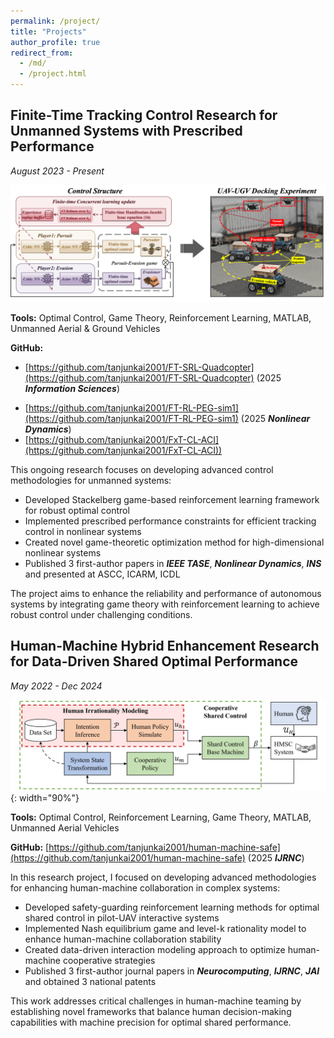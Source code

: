 ```yaml
---
permalink: /project/
title: "Projects"
author_profile: true
redirect_from: 
  - /md/
  - /project.html
---
```


<!-- # Projects -->

## Finite-Time Tracking Control Research for Unmanned Systems with Prescribed Performance

*August 2023 - Present*

![Unmanned Systems Control](/images/unmanned_systems_control.png)

**Tools:** Optimal Control, Game Theory, Reinforcement Learning, MATLAB, Unmanned Aerial & Ground Vehicles

**GitHub:**
* [https://github.com/tanjunkai2001/FT-SRL-Quadcopter](https://github.com/tanjunkai2001/FT-SRL-Quadcopter) (2025 ***Information Sciences***)
<!-- ![Unmanned Systems Control](/images/unmanned_systems_control2.png) -->
* [https://github.com/tanjunkai2001/FT-RL-PEG-sim1](https://github.com/tanjunkai2001/FT-RL-PEG-sim1) (2025 ***Nonlinear Dynamics***)
* [https://github.com/tanjunkai2001/FxT-CL-ACI](https://github.com/tanjunkai2001/FxT-CL-ACI))

This ongoing research focuses on developing advanced control methodologies for unmanned systems:

* Developed Stackelberg game-based reinforcement learning framework for robust optimal control
* Implemented prescribed performance constraints for efficient tracking control in nonlinear systems
* Created novel game-theoretic optimization method for high-dimensional nonlinear systems
* Published 3 first-author papers in ***IEEE TASE***, ***Nonlinear Dynamics***, ***INS*** and presented at ASCC, ICARM, ICDL

The project aims to enhance the reliability and performance of autonomous systems by integrating game theory with reinforcement learning to achieve robust control under challenging conditions.


## Human-Machine Hybrid Enhancement Research for Data-Driven Shared Optimal Performance

*May 2022 - Dec 2024*

![Human-UAV Interaction System](/images/human_uav_interaction.png){: width="90%"}

**Tools:** Optimal Control, Reinforcement Learning, Game Theory, MATLAB, Unmanned Aerial Vehicles

**GitHub:** [https://github.com/tanjunkai2001/human-machine-safe](https://github.com/tanjunkai2001/human-machine-safe) (2025 ***IJRNC***)

In this research project, I focused on developing advanced methodologies for enhancing human-machine collaboration in complex systems:

* Developed safety-guarding reinforcement learning methods for optimal shared control in pilot-UAV interactive systems
* Implemented Nash equilibrium game and level-k rationality model to enhance human-machine collaboration stability
* Created data-driven interaction modeling approach to optimize human-machine cooperative strategies
* Published 3 first-author journal papers in ***Neurocomputing***, ***IJRNC***, ***JAI*** and obtained 3 national patents

This work addresses critical challenges in human-machine teaming by establishing novel frameworks that balance human decision-making capabilities with machine precision for optimal shared performance.
